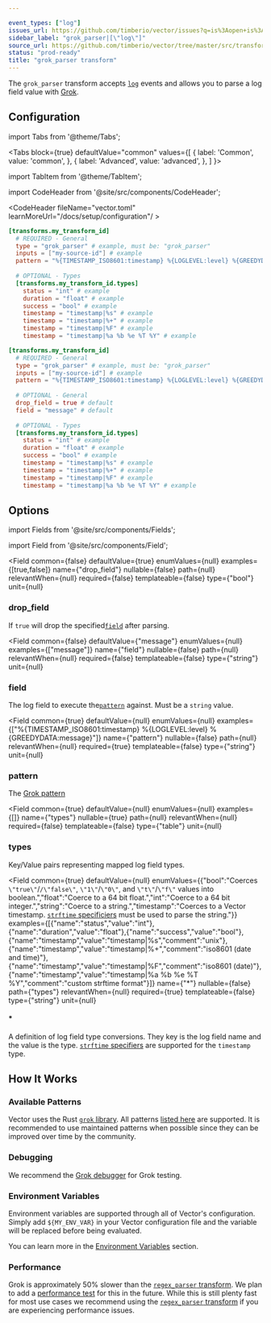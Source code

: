```yaml
---

event_types: ["log"]
issues_url: https://github.com/timberio/vector/issues?q=is%3Aopen+is%3Aissue+label%3A%22transform%3A+grok_parser%22
sidebar_label: "grok_parser|[\"log\"]"
source_url: https://github.com/timberio/vector/tree/master/src/transforms/grok_parser.rs
status: "prod-ready"
title: "grok_parser transform" 
---
```


The `grok_parser` transform accepts [`log`][docs.data-model#log] events and allows you to parse a log field value with [Grok][urls.grok].

## Configuration

import Tabs from '@theme/Tabs';

<Tabs
  block={true}
  defaultValue="common"
  values={[
    { label: 'Common', value: 'common', },
    { label: 'Advanced', value: 'advanced', },
  ]
}>

import TabItem from '@theme/TabItem';

<TabItem value="common">

import CodeHeader from '@site/src/components/CodeHeader';

<CodeHeader fileName="vector.toml" learnMoreUrl="/docs/setup/configuration"/ >

```toml
[transforms.my_transform_id]
  # REQUIRED - General
  type = "grok_parser" # example, must be: "grok_parser"
  inputs = ["my-source-id"] # example
  pattern = "%{TIMESTAMP_ISO8601:timestamp} %{LOGLEVEL:level} %{GREEDYDATA:message}" # example
  
  # OPTIONAL - Types
  [transforms.my_transform_id.types]
    status = "int" # example
    duration = "float" # example
    success = "bool" # example
    timestamp = "timestamp|%s" # example
    timestamp = "timestamp|%+" # example
    timestamp = "timestamp|%F" # example
    timestamp = "timestamp|%a %b %e %T %Y" # example
```

</TabItem>
<TabItem value="advanced">

<CodeHeader fileName="vector.toml" learnMoreUrl="/docs/setup/configuration" />

```toml
[transforms.my_transform_id]
  # REQUIRED - General
  type = "grok_parser" # example, must be: "grok_parser"
  inputs = ["my-source-id"] # example
  pattern = "%{TIMESTAMP_ISO8601:timestamp} %{LOGLEVEL:level} %{GREEDYDATA:message}" # example
  
  # OPTIONAL - General
  drop_field = true # default
  field = "message" # default
  
  # OPTIONAL - Types
  [transforms.my_transform_id.types]
    status = "int" # example
    duration = "float" # example
    success = "bool" # example
    timestamp = "timestamp|%s" # example
    timestamp = "timestamp|%+" # example
    timestamp = "timestamp|%F" # example
    timestamp = "timestamp|%a %b %e %T %Y" # example
```

</TabItem>

</Tabs>

## Options

import Fields from '@site/src/components/Fields';

import Field from '@site/src/components/Field';

<Fields filters={true}>


<Field
  common={false}
  defaultValue={true}
  enumValues={null}
  examples={[true,false]}
  name={"drop_field"}
  nullable={false}
  path={null}
  relevantWhen={null}
  required={false}
  templateable={false}
  type={"bool"}
  unit={null}
  >

### drop_field

If `true` will drop the specified[`field`](#field) after parsing.


</Field>


<Field
  common={false}
  defaultValue={"message"}
  enumValues={null}
  examples={["message"]}
  name={"field"}
  nullable={false}
  path={null}
  relevantWhen={null}
  required={false}
  templateable={false}
  type={"string"}
  unit={null}
  >

### field

The log field to execute the[`pattern`](#pattern) against. Must be a `string` value.


</Field>


<Field
  common={true}
  defaultValue={null}
  enumValues={null}
  examples={["%{TIMESTAMP_ISO8601:timestamp} %{LOGLEVEL:level} %{GREEDYDATA:message}"]}
  name={"pattern"}
  nullable={false}
  path={null}
  relevantWhen={null}
  required={true}
  templateable={false}
  type={"string"}
  unit={null}
  >

### pattern

The [Grok pattern][urls.grok_patterns]


</Field>


<Field
  common={true}
  defaultValue={null}
  enumValues={null}
  examples={[]}
  name={"types"}
  nullable={true}
  path={null}
  relevantWhen={null}
  required={false}
  templateable={false}
  type={"table"}
  unit={null}
  >

### types

Key/Value pairs representing mapped log field types.

<Fields filters={false}>


<Field
  common={true}
  defaultValue={null}
  enumValues={{"bool":"Coerces `\"true\"`/`/\"false\"`, `\"1\"`/`\"0\"`, and `\"t\"`/`\"f\"` values into boolean.","float":"Coerce to a 64 bit float.","int":"Coerce to a 64 bit integer.","string":"Coerce to a string.","timestamp":"Coerces to a Vector timestamp. [`strftime` specificiers][urls.strftime_specifiers] must be used to parse the string."}}
  examples={[{"name":"status","value":"int"},{"name":"duration","value":"float"},{"name":"success","value":"bool"},{"name":"timestamp","value":"timestamp|%s","comment":"unix"},{"name":"timestamp","value":"timestamp|%+","comment":"iso8601 (date and time)"},{"name":"timestamp","value":"timestamp|%F","comment":"iso8601 (date)"},{"name":"timestamp","value":"timestamp|%a %b %e %T %Y","comment":"custom strftime format"}]}
  name={"*"}
  nullable={false}
  path={"types"}
  relevantWhen={null}
  required={true}
  templateable={false}
  type={"string"}
  unit={null}
  >

#### *

A definition of log field type conversions. They key is the log field name and the value is the type. [`strftime` specifiers][urls.strftime_specifiers] are supported for the `timestamp` type.


</Field>


</Fields>

</Field>


</Fields>

## How It Works

### Available Patterns

Vector uses the Rust [`grok` library][urls.rust_grok_library]. All patterns
[listed here][urls.grok_patterns] are supported. It is recommended to use
maintained patterns when possible since they can be improved over time by
the community.

### Debugging

We recommend the [Grok debugger][urls.grok_debugger] for Grok testing.

### Environment Variables

Environment variables are supported through all of Vector's configuration.
Simply add `${MY_ENV_VAR}` in your Vector configuration file and the variable
will be replaced before being evaluated.

You can learn more in the [Environment Variables][docs.configuration#environment-variables]
section.

### Performance

Grok is approximately 50% slower than the [`regex_parser` transform][docs.transforms.regex_parser].
We plan to add a [performance test][docs.performance] for this in the future.
While this is still plenty fast for most use cases we recommend using the
[`regex_parser` transform][docs.transforms.regex_parser] if you are experiencing
performance issues.


[docs.configuration#environment-variables]: /docs/setup/configuration#environment-variables
[docs.data-model#log]: /docs/about/data-model#log
[docs.performance]: /docs/about/performance
[docs.transforms.regex_parser]: /docs/components/transforms/regex_parser
[urls.grok]: http://grokdebug.herokuapp.com/
[urls.grok_debugger]: http://grokdebug.herokuapp.com/
[urls.grok_patterns]: https://github.com/daschl/grok/tree/master/patterns
[urls.rust_grok_library]: https://github.com/daschl/grok
[urls.strftime_specifiers]: https://docs.rs/chrono/0.3.1/chrono/format/strftime/index.html
